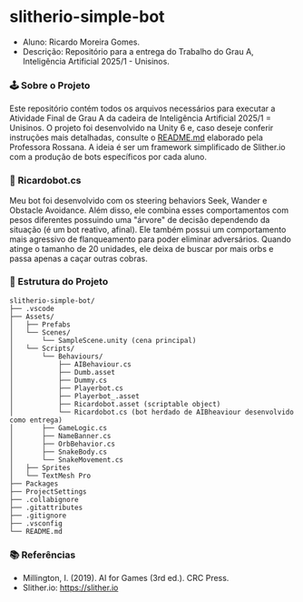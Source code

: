 # slitherio-simple-bot
- Aluno: Ricardo Moreira Gomes.
- Descrição: Repositório para a entrega do Trabalho do Grau A, Inteligência Artificial 2025/1 - Unisinos.

### 🕹️ Sobre o Projeto
Este repositório contém todos os arquivos necessários para executar a Atividade Final de Grau A da cadeira de Inteligência Artificial 2025/1 = Unisinos. O projeto foi desenvolvido na Unity 6 e, caso deseje conferir instruções mais detalhadas, consulte o [README.md](https://github.com/fellowsheep/IAJogos-20251/blob/main/AISnakeBot2025/README.md) elaborado pela Professora Rossana. A ideia é ser um framework simplificado de Slither.io com a produção de bots específicos por cada aluno.

### 🐍 Ricardobot.cs
Meu bot foi desenvolvido com os steering behaviors Seek, Wander e Obstacle Avoidance. Além disso, ele combina esses comportamentos com pesos diferentes possuindo uma "árvore" de decisão dependendo da situação (é um bot reativo, afinal). Ele também possui um comportamento mais agressivo de flanqueamento para poder eliminar adversários. Quando atinge o tamanho de 20 unidades, ele deixa de buscar por mais orbs e passa apenas a caçar outras cobras.

### 📁 Estrutura do Projeto
```text
slitherio-simple-bot/
├── .vscode
├── Assets/
│   ├── Prefabs
│   └── Scenes/
│       └── SampleScene.unity (cena principal)
│   └── Scripts/
│       └── Behaviours/
│           ├── AIBehaviour.cs
│           ├── Dumb.asset
│           ├── Dummy.cs
│           ├── Playerbot.cs
│           ├── Playerbot_.asset
│           ├── Ricardobot.asset (scriptable object)
│           └── Ricardobot.cs (bot herdado de AIBheaviour desenvolvido como entrega)
│       ├── GameLogic.cs
│       ├── NameBanner.cs
│       ├── OrbBehavior.cs
│       ├── SnakeBody.cs
│       └── SnakeMovement.cs
│   ├── Sprites
│   └── TextMesh Pro
├── Packages
├── ProjectSettings
├── .collabignore
├── .gitattributes
├── .gitignore
├── .vsconfig
└── README.md
```

### 📚 Referências
* Millington, I. (2019). AI for Games (3rd ed.). CRC Press.
* Slither.io: https://slither.io